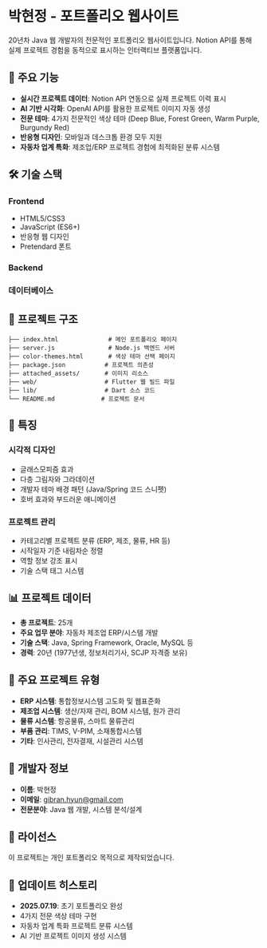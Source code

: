 # 박현정 - 포트폴리오 웹사이트

20년차 Java 웹 개발자의 전문적인 포트폴리오 웹사이트입니다. Notion API를 통해 실제 프로젝트 경험을 동적으로 표시하는 인터랙티브 플랫폼입니다.

## 🚀 주요 기능

- **실시간 프로젝트 데이터**: Notion API 연동으로 실제 프로젝트 이력 표시
- **AI 기반 시각화**: OpenAI API를 활용한 프로젝트 이미지 자동 생성
- **전문 테마**: 4가지 전문적인 색상 테마 (Deep Blue, Forest Green, Warm Purple, Burgundy Red)
- **반응형 디자인**: 모바일과 데스크톱 환경 모두 지원
- **자동차 업계 특화**: 제조업/ERP 프로젝트 경험에 최적화된 분류 시스템

## 🛠️ 기술 스택

### Frontend
- HTML5/CSS3
- JavaScript (ES6+)
- 반응형 웹 디자인
- Pretendard 폰트

### Backend

### 데이터베이스

## 📁 프로젝트 구조

```
├── index.html              # 메인 포트폴리오 페이지
├── server.js               # Node.js 백엔드 서버
├── color-themes.html       # 색상 테마 선택 페이지
├── package.json           # 프로젝트 의존성
├── attached_assets/       # 이미지 리소스
├── web/                   # Flutter 웹 빌드 파일
├── lib/                   # Dart 소스 코드
└── README.md             # 프로젝트 문서
```

## 🎨 특징

### 시각적 디자인
- 글래스모피즘 효과
- 다층 그림자와 그라데이션
- 개발자 테마 배경 패턴 (Java/Spring 코드 스니펫)
- 호버 효과와 부드러운 애니메이션

### 프로젝트 관리
- 카테고리별 프로젝트 분류 (ERP, 제조, 물류, HR 등)
- 시작일자 기준 내림차순 정렬
- 역할 정보 강조 표시
- 기술 스택 태그 시스템

## 📊 프로젝트 데이터

- **총 프로젝트**: 25개
- **주요 업무 분야**: 자동차 제조업 ERP/시스템 개발
- **기술 스택**: Java, Spring Framework, Oracle, MySQL 등
- **경력**: 20년 (1977년생, 정보처리기사, SCJP 자격증 보유)

## 🎯 주요 프로젝트 유형

- **ERP 시스템**: 통합정보시스템 고도화 및 웹표준화
- **제조업 시스템**: 생산/자재 관리, BOM 시스템, 원가 관리
- **물류 시스템**: 항공물류, 스마트 물류관리
- **부품 관리**: TIMS, V-PIM, 소재통합시스템
- **기타**: 인사관리, 전자결재, 시설관리 시스템

## 👤 개발자 정보

- **이름**: 박현정
- **이메일**: gibran.hyun@gmail.com
- **전문분야**: Java 웹 개발, 시스템 분석/설계

## 📝 라이선스

이 프로젝트는 개인 포트폴리오 목적으로 제작되었습니다.

## 🔄 업데이트 히스토리

- **2025.07.19**: 초기 포트폴리오 완성
- 4가지 전문 색상 테마 구현
- 자동차 업계 특화 프로젝트 분류 시스템
- AI 기반 프로젝트 이미지 생성 시스템
